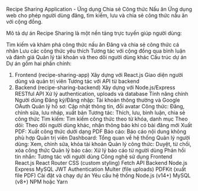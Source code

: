 Recipe Sharing Application - Ứng dụng Chia sẻ Công thức Nấu ăn
Ứng dụng web cho phép người dùng đăng, tìm kiếm, lưu và chia sẻ công thức nấu ăn với cộng đồng.

Mô tả dự án
Recipe Sharing là một nền tảng trực tuyến giúp người dùng:

Tìm kiếm và khám phá công thức nấu ăn
Đăng và chia sẻ công thức cá nhân
Lưu các công thức yêu thích
Tương tác với cộng đồng qua bình luận và đánh giá
Quản lý tài khoản và theo dõi người dùng khác
Cấu trúc dự án
Dự án gồm hai phần chính:

1. Frontend (recipe-sharing-app)
Xây dựng với React.js
Giao diện người dùng và quản trị viên
Tương tác với API từ backend
2. Backend (recipe-sharing-backend)
Xây dựng với Node.js/Express
RESTful API
Xử lý authentication, uploads và database
Tính năng chính
Người dùng
Đăng ký/Đăng nhập: Tài khoản thông thường và Google OAuth
Quản lý hồ sơ: Cập nhật thông tin, đổi avatar
Công thức: Đăng, chỉnh sửa, lưu nháp, xuất bản
Tương tác: Thích, lưu, bình luận, chia sẻ công thức
Tìm kiếm: Tìm kiếm công thức theo từ khóa, danh mục
Theo dõi: Theo dõi người dùng khác, nhận thông báo khi có bài đăng mới
Xuất PDF: Xuất công thức dưới dạng PDF
Báo cáo: Báo cáo nội dung không phù hợp
Quản trị viên
Dashboard: Tổng quan về hệ thống
Quản lý người dùng: Xem, chỉnh sửa, khóa tài khoản
Quản lý công thức: Duyệt, từ chối, xóa công thức
Quản lý báo cáo: Xử lý báo cáo từ người dùng
Phản hồi tin nhắn: Tương tác với người dùng
Công nghệ sử dụng
Frontend
React.js
React Router
CSS (custom styling)
Fetch API
Backend
Node.js
Express
MySQL
JWT Authentication
Multer (file uploads)
PDFKit (xuất file PDF)
Cài đặt và chạy dự án
Yêu cầu hệ thống
Node.js (v14+)
MySQL (v8+)
NPM hoặc Yarn
